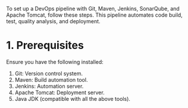To set up a DevOps pipeline with Git, Maven, Jenkins, SonarQube, and Apache Tomcat, follow these steps. This pipeline automates code build, test, quality analysis, and deployment.

<h1>1. Prerequisites</h1>
Ensure you have the following installed:
<ol>
  <li>Git: Version control system.</li>
  <li>Maven: Build automation tool.</li>
  <li>Jenkins: Automation server.</li>
   <li>Apache Tomcat: Deployment server.</li>
   <li>Java JDK (compatible with all the above tools).</li>
</ol> 





